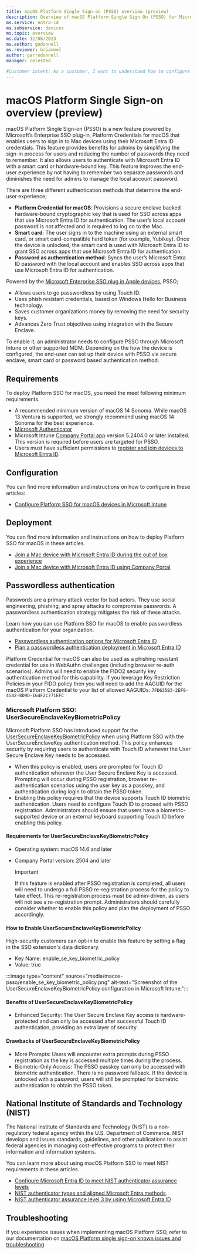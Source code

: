 ```yaml
---
title: macOS Platform Single Sign-on (PSSO) overview (preview)
description: Overview of macOS Platform Single Sign On (PSSO) for Microsoft Entra ID registered devices.
ms.service: entra-id
ms.subservice: devices
ms.topic: overview
ms.date: 12/08/2023
ms.author: godonnell
ms.reviewer: brianmel
author: garrodonnell
manager: celested

#Customer intent: As a customer, I want to understand how to configure macOS Platform Single Sign-on (PSSO) for Microsoft Entra ID registered devices.
---
```


# macOS Platform Single Sign-on overview (preview)

macOS Platform Single Sign-on (PSSO) is a new feature powered by Microsoft’s Enterprise SSO plug-in, Platform Credentials for macOS that enables users to sign in to Mac devices using their Microsoft Entra ID credentials. This feature provides benefits for admins by simplifying the sign-in process for users and reducing the number of passwords they need to remember. It also allows users to authenticate with Microsoft Entra ID with a smart card or hardware-bound key. This feature improves the end-user experience by not having to remember two separate passwords and diminishes the need for admins to manage the local account password. 

There are three different authentication methods that determine the end-user experience;

* **Platform Credential for macOS**: Provisions a secure enclave backed hardware-bound cryptographic key that is used for SSO across apps that use Microsoft Entra ID for authentication. The user’s local account password is not affected and is required to log on to the Mac.
* **Smart card**: The user signs in to the machine using an external smart card, or smart card-compatible hard token (for example, Yubikey). Once the device is unlocked, the smart card is used with Microsoft Entra ID to grant SSO across apps that use Microsoft Entra ID for authentication.
* **Password as authentication method**: Syncs the user’s Microsoft Entra ID password with the local account and enables SSO across apps that use Microsoft Entra ID for authentication.

Powered by the [Microsoft Enterprise SSO plug in Apple devices](../../identity-platform/apple-sso-plugin.md), PSSO;

* Allows users to go passwordless by using Touch ID.
* Uses phish resistant credentials, based on Windows Hello for Business technology.
* Saves customer organizations money by removing the need for security keys.
* Advances Zero Trust objectives using integration with the Secure Enclave.

To enable it, an administrator needs to configure PSSO through Microsoft Intune or other supported MDM. Depending on the how the device is configured, the end-user can set up their device with PSSO via secure enclave, smart card or password based authentication method.

## Requirements

To deploy Platform SSO for macOS, you need the meet following minimum requirements.

* A recommended minimum version of macOS 14 Sonoma. While macOS 13 Ventura is supported, we strongly recommend using macOS 14 Sonoma for the best experience.
* [Microsoft Authenticator](https://support.microsoft.com/account-billing/how-to-use-the-microsoft-authenticator-app-9783c865-0308-42fb-a519-8cf666fe0acc)
* Microsoft Intune [Company Portal app](/mem/intune/apps/apps-company-portal-macos) version 5.2404.0 or later installed. This version is required before users are targeted for PSSO.
* Users must have sufficient permissions to [register and join devices to Microsoft Entra ID](./troubleshoot-macos-platform-single-sign-on-extension.md?tabs=macOS14#insufficient-permissions).

## Configuration

You can find more information and instructions on how to configure in these articles:

- [Configure Platform SSO for macOS devices in Microsoft Intune](/mem/intune/configuration/platform-sso-macos)

## Deployment

You can find more information and instructions on how to deploy Platform SSO for macOS in these articles.

* [Join a Mac device with Microsoft Entra ID during the out of box experience](./device-join-macos-platform-single-sign-on.md)
* [Join a Mac device with Microsoft Entra ID using Company Portal](./device-join-microsoft-entra-company-portal.md)

## Passwordless authentication

Passwords are a primary attack vector for bad actors. They use social engineering, phishing, and spray attacks to compromise passwords. A passwordless authentication strategy mitigates the risk of these attacks.

Learn how you can use Platform SSO for macOS to enable passwordless authentication for your organization.

* [Passwordless authentication options for Microsoft Entra ID](../../identity/authentication/concept-authentication-passwordless.md)
* [Plan a passwordless authentication deployment in Microsoft Entra ID](../../identity/authentication/howto-authentication-passwordless-deployment.md)

Platform Credential for macOS can also be used as a phishing resistant credential for use in WebAuthn challenges (including browser re-auth scenarios). Admins will need to enable the FIDO2 security key authentication method for this capability. If you leverage Key Restriction Policies in your FIDO policy then you will need to add the AAGUID for the macOS Platform Credential to your list of allowed AAGUIDs: `7FD635B3-2EF9-4542-8D9D-164F2C771EFC`

### Microsoft Platform SSO: UserSecureEnclaveKeyBiometricPolicy

Microsoft Platform SSO has introduced support for the [UserSecureEnclaveKeyBiometricPolicy](https://developer.apple.com/documentation/authenticationservices/asauthorizationproviderextensionloginconfiguration/usersecureenclavekeybiometricpolicy) when using Platform SSO with the UserSecureEnclaveKey authentication method. This policy enhances security by requiring users to authenticate with Touch ID whenever the User Secure Enclave Key needs to be accessed.

- When this policy is enabled, users are prompted for Touch ID authentication whenever the User Secure Enclave Key is accessed. Prompting will occur during PSSO registration, browser re-authentication scenarios using the user key as a passkey, and authentication during login to obtain the PSSO token.
- Enabling this policy requires that the device supports Touch ID biometric authentication. Users need to configure Touch ID to proceed with PSSO registration. Administrators should ensure that users have a biometric-supported device or an external keyboard supporting Touch ID before enabling this policy.

#### Requirements for UserSecureEnclaveKeyBiometricPolicy

- Operating system: macOS 14.6 and later
- Company Portal version: 2504 and later

   > [!IMPORTANT]
   > If this feature is enabled after PSSO registration is completed, all users will need to undergo a full PSSO re-registration process for the policy to take effect. This re-registration process must be admin-driven, as users will not see a re-registration prompt. Administrators should carefully consider whether to enable this policy and plan the deployment of PSSO accordingly. 

#### How to Enable UserSecureEnclaveKeyBiometricPolicy

High-security customers can opt-in to enable this feature by setting a flag in the SSO extension's data dictionary.

- Key Name: enable_se_key_biometric_policy
- Value: true

:::image type="content" source="media/macos-psso/enable_se_key_biometric_policy.png" alt-text="Screenshot of the UserSecureEnclaveKeyBiometricPolicy configuration in Microsoft Intune.":::

#### Benefits of UserSecureEnclaveKeyBiometricPolicy

- Enhanced Security: The User Secure Enclave Key access is hardware-protected and can only be accessed after successful Touch ID authentication, providing an extra layer of security.

#### Drawbacks of UserSecureEnclaveKeyBiometricPolicy

- More Prompts: Users will encounter extra prompts during PSSO registration as the key is accessed multiple times during the process.
- Biometric-Only Access: The PSSO passkey can only be accessed with biometric authentication. There is no password fallback. If the device is unlocked with a password, users will still be prompted for biometric authentication to obtain the PSSO token.

## National Institute of Standards and Technology (NIST)

The National Institute of Standards and Technology (NIST) is a non-regulatory federal agency within the U.S. Department of Commerce. NIST develops and issues standards, guidelines, and other publications to assist federal agencies in managing cost-effective programs to protect their information and information systems.

You can learn more about using macOS Platform SSO to meet NIST requirements in these articles.

* [Configure Microsoft Entra ID to meet NIST authenticator assurance levels](../../standards/nist-overview.md)
* [NIST authenticator types and aligned Microsoft Entra methods](../../standards/nist-authenticator-types.md).
* [NIST authenticator assurance level 3 by using Microsoft Entra ID](../../standards/nist-authenticator-assurance-level-3.md)

## Troubleshooting 

If you experience issues when implementing macOS Platform SSO, refer to our documentation on [macOS Platform single sign-on known issues and troubleshooting](troubleshoot-macos-platform-single-sign-on-extension.md)

